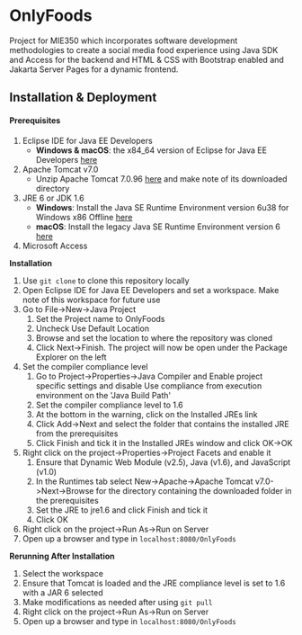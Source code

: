 # OnlyFoods

Project for MIE350 which incorporates software development methodologies to create a social media food experience using Java SDK and Access for the backend and HTML & CSS with Bootstrap enabled and Jakarta Server Pages for a dynamic frontend. 

## **Installation & Deployment**

#### **Prerequisites**

1. Eclipse IDE for Java EE Developers
   - **Windows & macOS**: the x84_64 version of Eclipse for Java EE Developers [here](https://www.eclipse.org/downloads/packages/release/luna/r/eclipse-ide-java-ee-developers)
2. Apache Tomcat v7.0
   - Unzip Apache Tomcat 7.0.96 [here](https://archive.apache.org/dist/tomcat/tomcat-7/v7.0.96/bin/apache-tomcat-7.0.96.zip) and make note of its downloaded directory
3. JRE 6 or JDK 1.6
   - **Windows**: Install the Java SE Runtime Environment version 6u38 for Windows x86 Offline [here](https://www.oracle.com/java/technologies/javase-java-archive-javase6-downloads.html)
   - **macOS**: Install the legacy Java SE Runtime Environment version 6 [here](https://updates.cdn-apple.com/2019/cert/041-88384-20191011-3d8da658-dca4-4a5b-b67c-26e686876403/JavaForOSX.dmg)
4. Microsoft Access

**Installation**

1. Use `git clone` to clone this repository locally
2. Open Eclipse IDE for Java EE Developers and set a workspace. Make note of this workspace for future use
3. Go to File->New->Java Project
   1. Set the Project name to OnlyFoods
   2. Uncheck Use Default Location
   3. Browse and set the location to where the repository was cloned
   4. Click Next->Finish. The project will now be open under the Package Explorer on the left
4. Set the compiler compliance level
   1. Go to Project->Properties->Java Compiler and Enable project specific settings and disable Use compliance from execution environment on the 'Java Build Path'
   2. Set the compiler compliance level to 1.6
   3. At the bottom in the warning, click on the Installed JREs link
   4. Click Add->Next and select the folder that contains the installed JRE from the prerequisites
   5. Click Finish and tick it in the Installed JREs window and click OK->OK
5. Right click on the project->Properties->Project Facets and enable it
   1. Ensure that Dynamic Web Module (v2.5), Java (v1.6), and JavaScript (v1.0)
   2. In the Runtimes tab select New->Apache->Apache Tomcat v7.0->Next->Browse for the directory containing the downloaded folder in the prerequisites
   3. Set the JRE to jre1.6 and click Finish and tick it
   4. Click OK
6. Right click on the project->Run As->Run on Server
7. Open up a browser and type in `localhost:8080/OnlyFoods`

**Rerunning After Installation**

1. Select the workspace
2. Ensure that Tomcat is loaded and the JRE compliance level is set to 1.6 with a JAR 6 selected
3. Make modifications as needed after using `git pull`
4. Right click on the project->Run As->Run on Server
5. Open up a browser and type in `localhost:8080/OnlyFoods`